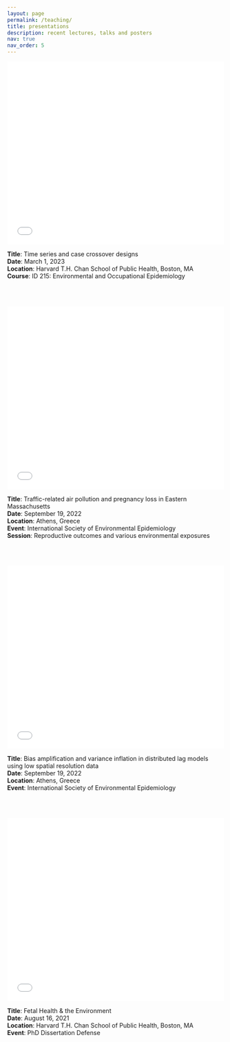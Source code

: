 ```yaml
---
layout: page
permalink: /teaching/
title: presentations
description: recent lectures, talks and posters
nav: true
nav_order: 5
---
```



<style> .pdf-embed-wrap-e0da456a-2f27-4a02-a082-9481756a242f { display:flex; flex-direction: column; width: 100%; height: 425px; } .pdf-embed-container-e0da456a-2f27-4a02-a082-9481756a242f { height: 100%; } .pdf-embed-container-e0da456a-2f27-4a02-a082-9481756a242f iframe { width: 100%; height: 100%; } </style>
<div class="pdf-embed-wrap-e0da456a-2f27-4a02-a082-9481756a242f"> <div class="pdf-embed-container-e0da456a-2f27-4a02-a082-9481756a242f"> <iframe src="/assets/pdf/ID215_TimeSeriesCaseCrossover_2023_Final.pdf" frameborder="0" allowfullscreen=""></iframe> </div> </div>

<b>Title</b>: Time series and case crossover designs<br>
<b>Date</b>: March 1, 2023<br>
<b>Location</b>: Harvard T.H. Chan School of Public Health, Boston, MA<br>
<b>Course</b>: ID 215: Environmental and Occupational Epidemiology <br>

<p><br />
<br /></p>

<style> .pdf-embed-wrap-e0da456a-2f27-4a02-a082-9481756a242f { display:flex; flex-direction: column; width: 100%; height: 425px; } .pdf-embed-container-e0da456a-2f27-4a02-a082-9481756a242f { height: 100%; } .pdf-embed-container-e0da456a-2f27-4a02-a082-9481756a242f iframe { width: 100%; height: 100%; } </style>
<div class="pdf-embed-wrap-e0da456a-2f27-4a02-a082-9481756a242f"> <div class="pdf-embed-container-e0da456a-2f27-4a02-a082-9481756a242f"> <iframe src="/assets/pdf/MichaelLeung_ISEE_2022.pdf" frameborder="0" allowfullscreen=""></iframe> </div> </div>

<b>Title</b>: Traffic-related air pollution and pregnancy loss in Eastern Massachusetts<br>
<b>Date</b>: September 19, 2022<br>
<b>Location</b>: Athens, Greece<br>
<b>Event</b>: International Society of Environmental Epidemiology<br>
<b>Session</b>: Reproductive outcomes and various environmental exposures

<p><br />
<br /></p>

<style> .pdf-embed-wrap-e0da456a-2f27-4a02-a082-9481756a242f { display:flex; flex-direction: column; width: 100%; height: 425px; } .pdf-embed-container-e0da456a-2f27-4a02-a082-9481756a242f { height: 100%; } .pdf-embed-container-e0da456a-2f27-4a02-a082-9481756a242f iframe { width: 100%; height: 100%; } </style>
<div class="pdf-embed-wrap-e0da456a-2f27-4a02-a082-9481756a242f"> <div class="pdf-embed-container-e0da456a-2f27-4a02-a082-9481756a242f"> <iframe src="/assets/pdf/ISEE742_BiasConcurvity_20220830.pdf" frameborder="0" allowfullscreen=""></iframe> </div> </div>

<b>Title</b>: Bias amplification and variance inflation in distributed lag models using low spatial resolution data<br>
<b>Date</b>: September 19, 2022<br>
<b>Location</b>: Athens, Greece<br>
<b>Event</b>: International Society of Environmental Epidemiology<br>

<p><br />
<br /></p>

<style> .pdf-embed-wrap-e0da456a-2f27-4a02-a082-9481756a242f { display:flex; flex-direction: column; width: 100%; height: 425px; } .pdf-embed-container-e0da456a-2f27-4a02-a082-9481756a242f { height: 100%; } .pdf-embed-container-e0da456a-2f27-4a02-a082-9481756a242f iframe { width: 100%; height: 100%; } </style>
<div class="pdf-embed-wrap-e0da456a-2f27-4a02-a082-9481756a242f"> <div class="pdf-embed-container-e0da456a-2f27-4a02-a082-9481756a242f"> <iframe src="/assets/pdf/phdDefense.pdf" frameborder="0" allowfullscreen=""></iframe> </div> </div>

<b>Title</b>: Fetal Health & the Environment<br>
<b>Date</b>: August 16, 2021<br>
<b>Location</b>: Harvard T.H. Chan School of Public Health, Boston, MA<br>
<b>Event</b>: PhD Dissertation Defense<br>
